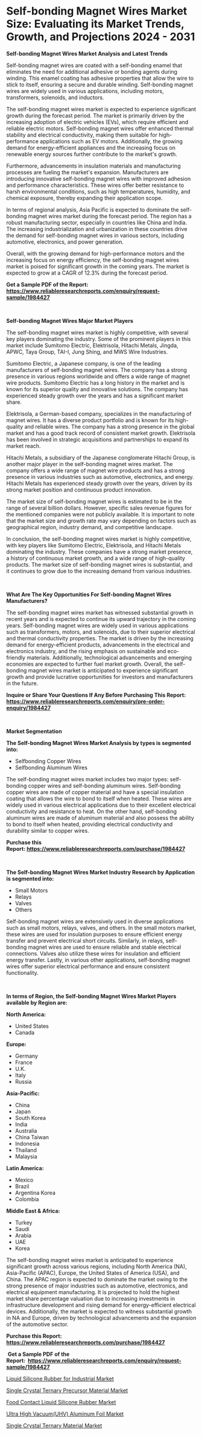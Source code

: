 <p><h1>Self-bonding Magnet Wires Market Size: Evaluating its Market Trends, Growth, and Projections 2024 - 2031</h1></p><p><strong>Self-bonding Magnet Wires Market Analysis and Latest Trends</strong></p>
<p><p>Self-bonding magnet wires are coated with a self-bonding enamel that eliminates the need for additional adhesive or bonding agents during winding. This enamel coating has adhesive properties that allow the wire to stick to itself, ensuring a secure and durable winding. Self-bonding magnet wires are widely used in various applications, including motors, transformers, solenoids, and inductors.</p><p>The self-bonding magnet wires market is expected to experience significant growth during the forecast period. The market is primarily driven by the increasing adoption of electric vehicles (EVs), which require efficient and reliable electric motors. Self-bonding magnet wires offer enhanced thermal stability and electrical conductivity, making them suitable for high-performance applications such as EV motors. Additionally, the growing demand for energy-efficient appliances and the increasing focus on renewable energy sources further contribute to the market's growth.</p><p>Furthermore, advancements in insulation materials and manufacturing processes are fueling the market's expansion. Manufacturers are introducing innovative self-bonding magnet wires with improved adhesion and performance characteristics. These wires offer better resistance to harsh environmental conditions, such as high temperatures, humidity, and chemical exposure, thereby expanding their application scope.</p><p>In terms of regional analysis, Asia Pacific is expected to dominate the self-bonding magnet wires market during the forecast period. The region has a robust manufacturing sector, especially in countries like China and India. The increasing industrialization and urbanization in these countries drive the demand for self-bonding magnet wires in various sectors, including automotive, electronics, and power generation.</p><p>Overall, with the growing demand for high-performance motors and the increasing focus on energy efficiency, the self-bonding magnet wires market is poised for significant growth in the coming years. The market is expected to grow at a CAGR of 12.3% during the forecast period.</p></p>
<p><strong>Get a Sample PDF of the Report:&nbsp; <a href="https://www.reliableresearchreports.com/enquiry/request-sample/1984427">https://www.reliableresearchreports.com/enquiry/request-sample/1984427</a></strong></p>
<p>&nbsp;</p>
<p><strong>Self-bonding Magnet Wires Major Market Players</strong></p>
<p><p>The self-bonding magnet wires market is highly competitive, with several key players dominating the industry. Some of the prominent players in this market include Sumitomo Electric, Elektrisola, Hitachi Metals, Jingda, APWC, Taya Group, TAI-I, Jung Shing, and MWS Wire Industries.</p><p>Sumitomo Electric, a Japanese company, is one of the leading manufacturers of self-bonding magnet wires. The company has a strong presence in various regions worldwide and offers a wide range of magnet wire products. Sumitomo Electric has a long history in the market and is known for its superior quality and innovative solutions. The company has experienced steady growth over the years and has a significant market share.</p><p>Elektrisola, a German-based company, specializes in the manufacturing of magnet wires. It has a diverse product portfolio and is known for its high-quality and reliable wires. The company has a strong presence in the global market and has a good track record of consistent market growth. Elektrisola has been involved in strategic acquisitions and partnerships to expand its market reach.</p><p>Hitachi Metals, a subsidiary of the Japanese conglomerate Hitachi Group, is another major player in the self-bonding magnet wires market. The company offers a wide range of magnet wire products and has a strong presence in various industries such as automotive, electronics, and energy. Hitachi Metals has experienced steady growth over the years, driven by its strong market position and continuous product innovation.</p><p>The market size of self-bonding magnet wires is estimated to be in the range of several billion dollars. However, specific sales revenue figures for the mentioned companies were not publicly available. It is important to note that the market size and growth rate may vary depending on factors such as geographical region, industry demand, and competitive landscape.</p><p>In conclusion, the self-bonding magnet wires market is highly competitive, with key players like Sumitomo Electric, Elektrisola, and Hitachi Metals dominating the industry. These companies have a strong market presence, a history of continuous market growth, and a wide range of high-quality products. The market size of self-bonding magnet wires is substantial, and it continues to grow due to the increasing demand from various industries.</p></p>
<p>&nbsp;</p>
<p><strong>What Are The Key Opportunities For Self-bonding Magnet Wires Manufacturers?</strong></p>
<p><p>The self-bonding magnet wires market has witnessed substantial growth in recent years and is expected to continue its upward trajectory in the coming years. Self-bonding magnet wires are widely used in various applications such as transformers, motors, and solenoids, due to their superior electrical and thermal conductivity properties. The market is driven by the increasing demand for energy-efficient products, advancements in the electrical and electronics industry, and the rising emphasis on sustainable and eco-friendly materials. Additionally, technological advancements and emerging economies are expected to further fuel market growth. Overall, the self-bonding magnet wires market is anticipated to experience significant growth and provide lucrative opportunities for investors and manufacturers in the future.</p></p>
<p><strong>Inquire or Share Your Questions If Any Before Purchasing This Report: <a href="https://www.reliableresearchreports.com/enquiry/pre-order-enquiry/1984427">https://www.reliableresearchreports.com/enquiry/pre-order-enquiry/1984427</a></strong></p>
<p>&nbsp;</p>
<p><strong>Market Segmentation</strong></p>
<p><strong>The Self-bonding Magnet Wires Market Analysis by types is segmented into:</strong></p>
<p><ul><li>Selfbonding Copper Wires</li><li>Selfbonding Aluminum Wires</li></ul></p>
<p><p>The self-bonding magnet wires market includes two major types: self-bonding copper wires and self-bonding aluminum wires. Self-bonding copper wires are made of copper material and have a special insulation coating that allows the wire to bond to itself when heated. These wires are widely used in various electrical applications due to their excellent electrical conductivity and resistance to heat. On the other hand, self-bonding aluminum wires are made of aluminum material and also possess the ability to bond to itself when heated, providing electrical conductivity and durability similar to copper wires.</p></p>
<p><strong>Purchase this Report:&nbsp;<a href="https://www.reliableresearchreports.com/purchase/1984427">https://www.reliableresearchreports.com/purchase/1984427</a></strong></p>
<p>&nbsp;</p>
<p><strong>The Self-bonding Magnet Wires Market Industry Research by Application is segmented into:</strong></p>
<p><ul><li>Small Motors</li><li>Relays</li><li>Valves</li><li>Others</li></ul></p>
<p><p>Self-bonding magnet wires are extensively used in diverse applications such as small motors, relays, valves, and others. In the small motors market, these wires are used for insulation purposes to ensure efficient energy transfer and prevent electrical short circuits. Similarly, in relays, self-bonding magnet wires are used to ensure reliable and stable electrical connections. Valves also utilize these wires for insulation and efficient energy transfer. Lastly, in various other applications, self-bonding magnet wires offer superior electrical performance and ensure consistent functionality.</p></p>
<p>&nbsp;</p>
<p><strong>In terms of Region, the Self-bonding Magnet Wires Market Players available by Region are:</strong></p>
<p>
    <p> <strong> North America: </strong>
        <ul>
            <li>United States</li>
            <li>Canada</li>
        </ul>
        </p> 
    <p> <strong> Europe: </strong>
        <ul>
            <li>Germany</li>
            <li>France</li>
            <li>U.K.</li>
            <li>Italy</li>
            <li>Russia</li>
        </ul>
        </p> 
    <p> <strong> Asia-Pacific: </strong>
        <ul>
            <li>China</li>
            <li>Japan</li>
            <li>South Korea</li>
            <li>India</li>
            <li>Australia</li>
            <li>China Taiwan</li>
            <li>Indonesia</li>
            <li>Thailand</li>
            <li>Malaysia</li>
        </ul>
        </p> 
    <p> <strong> Latin America: </strong>
        <ul>
            <li>Mexico</li>
            <li>Brazil</li>
            <li>Argentina Korea</li>
            <li>Colombia</li>
        </ul>
        </p> 
    <p> <strong> Middle East & Africa: </strong>
        <ul>
            <li>Turkey</li>
            <li>Saudi</li>
            <li>Arabia</li>
            <li>UAE</li>
            <li>Korea</li>
        </ul>
    </p>
    </p>
<p><p>The self-bonding magnet wires market is anticipated to experience significant growth across various regions, including North America (NA), Asia-Pacific (APAC), Europe, the United States of America (USA), and China. The APAC region is expected to dominate the market owing to the strong presence of major industries such as automotive, electronics, and electrical equipment manufacturing. It is projected to hold the highest market share percentage valuation due to increasing investments in infrastructure development and rising demand for energy-efficient electrical devices. Additionally, the market is expected to witness substantial growth in NA and Europe, driven by technological advancements and the expansion of the automotive sector.</p></p>
<p><strong>Purchase this Report: <a href="https://www.reliableresearchreports.com/purchase/1984427">https://www.reliableresearchreports.com/purchase/1984427</a></strong></p>
<p>&nbsp;<strong>Get a Sample PDF of the Report:&nbsp;&nbsp;<a href="https://www.reliableresearchreports.com/enquiry/request-sample/1984427">https://www.reliableresearchreports.com/enquiry/request-sample/1984427</a></strong></p>
<p><strong></strong></p>
<p><p><a href="https://github.com/rahu1501/Market-Research-Report-List-1/blob/main/liquid-silicone-rubber-for-industrial-market.md">Liquid Silicone Rubber for Industrial Market</a></p><p><a href="https://github.com/gshchiplitsov/Market-Research-Report-List-1/blob/main/single-crystal-ternary-precursor-material-market.md">Single Crystal Ternary Precursor Material Market</a></p><p><a href="https://github.com/rahu1502/Market-Research-Report-List-1/blob/main/food-contact-liquid-silicone-rubber-market.md">Food Contact Liquid Silicone Rubber Market</a></p><p><a href="https://github.com/rahu1503/Market-Research-Report-List-1/blob/main/ultra-high-vacuumuhv-aluminum-foil-market.md">Ultra High Vacuum(UHV) Aluminum Foil Market</a></p><p><a href="https://github.com/ambrozg/Market-Research-Report-List-1/blob/main/single-crystal-ternary-material-market.md">Single Crystal Ternary Material Market</a></p></p>